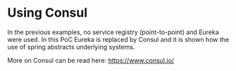 # Using Consul
In the previous examples, no service registry (point-to-point) and Eureka were used. 
In this PoC Eureka is replaced by Consul and it is shown how the use of spring abstracts underlying systems.

More on Consul can be read here: https://www.consul.io/